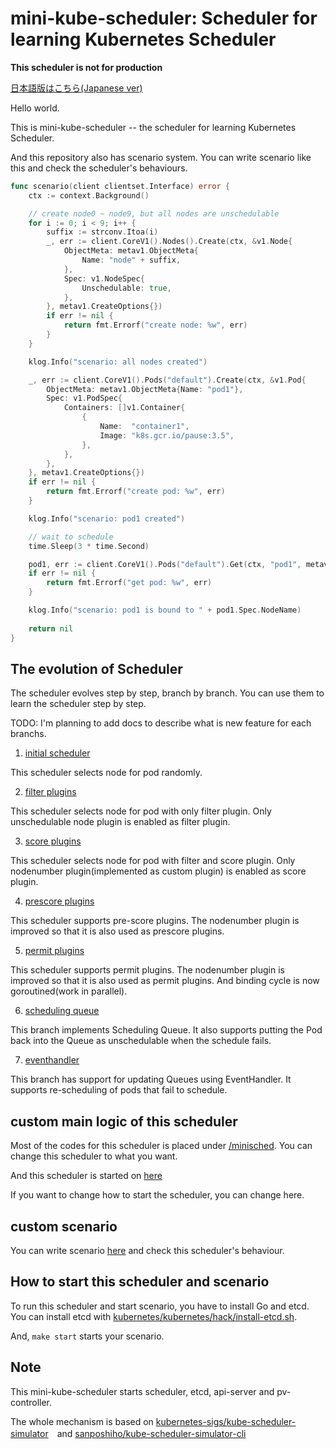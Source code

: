 # mini-kube-scheduler: Scheduler for learning Kubernetes Scheduler

**This scheduler is not for production**

[日本語版はこちら(Japanese ver)](/README.ja.md)

Hello world. 

This is mini-kube-scheduler -- the scheduler for learning Kubernetes Scheduler.

And this repository also has scenario system. You can write scenario like this and check the scheduler's behaviours.

```go
func scenario(client clientset.Interface) error {
	ctx := context.Background()

	// create node0 ~ node9, but all nodes are unschedulable
	for i := 0; i < 9; i++ {
		suffix := strconv.Itoa(i)
		_, err := client.CoreV1().Nodes().Create(ctx, &v1.Node{
			ObjectMeta: metav1.ObjectMeta{
				Name: "node" + suffix,
			},
			Spec: v1.NodeSpec{
				Unschedulable: true,
			},
		}, metav1.CreateOptions{})
		if err != nil {
			return fmt.Errorf("create node: %w", err)
		}
	}

	klog.Info("scenario: all nodes created")

	_, err := client.CoreV1().Pods("default").Create(ctx, &v1.Pod{
		ObjectMeta: metav1.ObjectMeta{Name: "pod1"},
		Spec: v1.PodSpec{
			Containers: []v1.Container{
				{
					Name:  "container1",
					Image: "k8s.gcr.io/pause:3.5",
				},
			},
		},
	}, metav1.CreateOptions{})
	if err != nil {
		return fmt.Errorf("create pod: %w", err)
	}

	klog.Info("scenario: pod1 created")

	// wait to schedule
	time.Sleep(3 * time.Second)

	pod1, err := client.CoreV1().Pods("default").Get(ctx, "pod1", metav1.GetOptions{})
	if err != nil {
		return fmt.Errorf("get pod: %w", err)
	}

    klog.Info("scenario: pod1 is bound to " + pod1.Spec.NodeName)
	
    return nil
}
```

## The evolution of Scheduler

The scheduler evolves step by step, branch by branch.
You can use them to learn the scheduler step by step.

TODO: I'm planning to add docs to describe what is new feature for each branchs.

1. [initial scheduler](https://github.com/sanposhiho/mini-kube-scheduler/tree/initial-random-scheduler)

This scheduler selects node for pod randomly.

2. [filter plugins](https://github.com/sanposhiho/mini-kube-scheduler/tree/filter-plugin)

This scheduler selects node for pod with only filter plugin. Only unschedulable node plugin is enabled as filter plugin.

3. [score plugins](https://github.com/sanposhiho/mini-kube-scheduler/tree/score-plugin)

This scheduler selects node for pod with filter and score plugin. Only nodenumber plugin(implemented as custom plugin) is enabled as score plugin.

4. [prescore plugins](https://github.com/sanposhiho/mini-kube-scheduler/tree/prescore-plugin)

This scheduler supports pre-score plugins. The nodenumber plugin is improved so that it is also used as prescore plugins. 

5. [permit plugins](https://github.com/sanposhiho/mini-kube-scheduler/tree/permit-plugin)

This scheduler supports permit plugins. The nodenumber plugin is improved so that it is also used as permit plugins.
And binding cycle is now goroutined(work in parallel).

6. [scheduling queue](https://github.com/sanposhiho/mini-kube-scheduler/tree/scheduling-queue)

This branch implements Scheduling Queue. It also supports putting the Pod back into the Queue as unschedulable when the schedule fails.

7. [eventhandler](https://github.com/sanposhiho/mini-kube-scheduler/tree/event-handler)

This branch has support for updating Queues using EventHandler. It supports re-scheduling of pods that fail to schedule.

## custom main logic of this scheduler

Most of the codes for this scheduler is placed under [/minisched](./minisched). 
You can change this scheduler to what you want.

And this scheduler is started on [here](/scheduler/scheduler.go#L50-L80)

If you want to change how to start the scheduler, you can change here.

## custom scenario

You can write scenario [here](/sched.go#L70) and check this scheduler's behaviour.

## How to start this scheduler and scenario

To run this scheduler and start scenario, you have to install Go and etcd.
You can install etcd with [kubernetes/kubernetes/hack/install-etcd.sh](https://github.com/kubernetes/kubernetes/blob/master/hack/install-etcd.sh).

And, `make start` starts your scenario.

## Note

This mini-kube-scheduler starts scheduler, etcd, api-server and pv-controller.

The whole mechanism is based on [kubernetes-sigs/kube-scheduler-simulator](https://github.com/kubernetes-sigs/kube-scheduler-simulator)　and [sanposhiho/kube-scheduler-simulator-cli](https://github.com/sanposhiho/kube-scheduler-simulator-cli)
